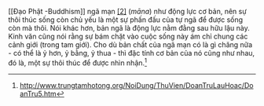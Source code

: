 [[Đạo Phật -Buddhism]]
ngã mạn [[2]](http://www.trungtamhotong.org/NoiDung/ThuVien/DoanTruLauHoac/DoanTru5.htm#2) (_māna_) như động lực cơ bản, nên sự thôi thúc sống còn chủ yếu là một sự phấn đấu của tự ngã để được sống còn mà thôi. Nói khác hơn, bản ngã là động lực nằm đằng sau hữu lậu này. Kinh văn cũng nói rằng sự bám chặt vào cuộc sống này ám chỉ chung các cảnh giới (trong tam giới). Cho dù bản chất của ngã mạn có là gì chăng nữa - có thể là ỷ hơn, ỷ bằng, ỷ thua - thì đặc tính cơ bản của nó cũng như nhau, đó là, một sự thôi thúc để được nhìn nhận.[^1]

[^1]: http://www.trungtamhotong.org/NoiDung/ThuVien/DoanTruLauHoac/DoanTru5.htm